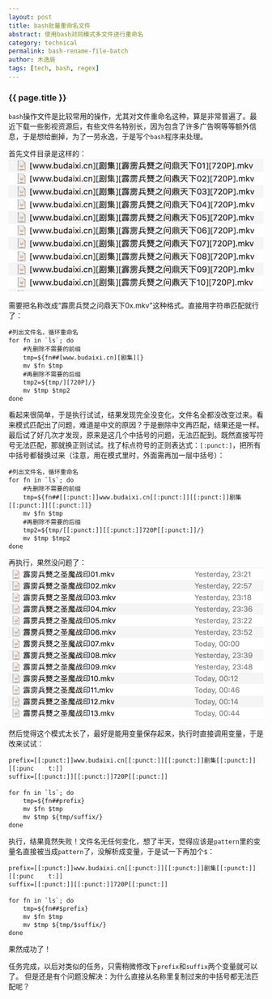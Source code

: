 ```yaml
---
layout: post
title: bash批量重命名文件
abstract: 使用bash对同模式多文件进行重命名
category: technical
permalink: bash-rename-file-batch
author: 木逸辰
tags: [tech, bash, regex]
---
```


### {{ page.title }}

`bash`操作文件是比较常用的操作，尤其对文件重命名这种，算是非常普遍了。最近下载一些影视资源后，有些文件名特别长，因为包含了许多广告啊等等额外信息，于是想给删掉，为了一劳永逸，于是写个`bash`程序来处理。

首先文件目录是这样的：
![original name](/assets/images/2017-06-13-bash-rename-original.png)

需要把名称改成“霹雳兵燹之问鼎天下0x.mkv”这种格式。直接用字符串匹配就行了：

    #列出文件名，循环重命名
    for fn in `ls`; do
        #先删除不需要的前缀
        tmp=${fn##[www.budaixi.cn][剧集][}
        mv $fn $tmp
        #再删除不需要的后缀
        tmp2=${tmp/][720P]/}
        mv $tmp $tmp2
    done

看起来很简单，于是执行试试，结果发现完全没变化，文件名全都没改变过来。看来模式匹配出了问题，难道是中文的原因？于是删除中文再匹配，结果还是一样。最后试了好几次才发现，原来是这几个中括号的问题，无法匹配到。既然直接写符号无法匹配，那就换正则试试。找了标点符号的正则表达式：`[:punct:]`，把所有中括号都替换过来（注意，用在模式里时，外面需再加一层中括号）：

    #列出文件名，循环重命名
    for fn in `ls`; do
        #先删除不需要的前缀
        tmp=${fn##[[:punct:]]www.budaixi.cn[[:punct:]][[:punct:]]剧集[[:punct:]][[:punct:]]}
        mv $fn $tmp
        #再删除不需要的后缀
        tmp2=${tmp/[[:punct:]][[:punct:]]720P[[:punct:]]/}
        mv $tmp $tmp2
    done

再执行，果然没问题了：
![destination name](/assets/images/2017-06-13-bash-rename-destination.png)

然后觉得这个模式太长了，最好是能用变量保存起来，执行时直接调用变量，于是改来试试：


    prefix=[[:punct:]]www.budaixi.cn[[:punct:]][[:punct:]]剧集[[:punct:]][[:punc    t:]]
    suffix=[[:punct:]][[:punct:]]720P[[:punct:]]

    for fn in `ls`; do
        tmp=${fn##prefix}
        mv $fn $tmp
        mv $tmp ${tmp/suffix/}
    done

执行，结果竟然失败！文件名无任何变化，想了半天，觉得应该是`pattern`里的变量名直接被当成`pattern`了，没解析成变量，于是试一下再加个`$`：

    prefix=[[:punct:]]www.budaixi.cn[[:punct:]][[:punct:]]剧集[[:punct:]][[:punc    t:]]
    suffix=[[:punct:]][[:punct:]]720P[[:punct:]]

    for fn in `ls`; do
        tmp=${fn##$prefix}
        mv $fn $tmp
        mv $tmp ${tmp/$suffix/}
    done

果然成功了！

任务完成，以后对类似的任务，只需稍微修改下`prefix`和`suffix`两个变量就可以了。
但是还是有个问题没解决：为什么直接从名称里复制过来的中括号都无法匹配呢？
